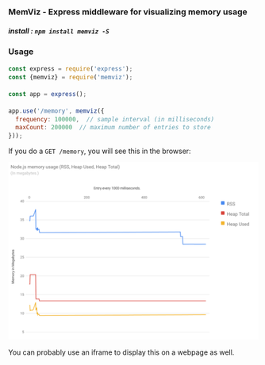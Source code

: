 

### MemViz - Express middleware for visualizing memory usage


##### <i> install </i>:  `npm install memviz -S`


### Usage 

```js
const express = require('express');
const {memviz} = require('memviz');

const app = express();

app.use('/memory', memviz({
  frequency: 100000,  // sample interval (in milliseconds)
  maxCount: 200000  // maximum number of entries to store 
}));
```


If you do a `GET /memory`, you will see this in the browser:

<kbd>
<img src="https://raw.githubusercontent.com/oresoftware/memviz/master/media/memviz.png">
</kbd>

You can probably use an iframe to display this on a webpage as well.


